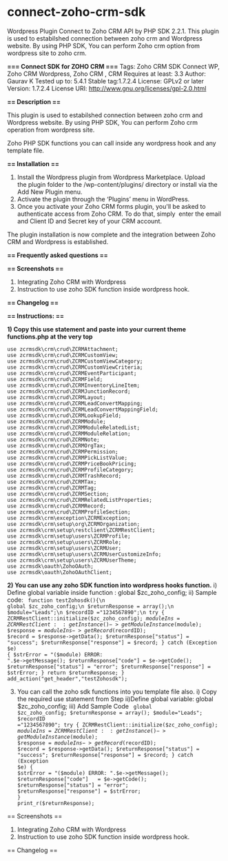 # connect-zoho-crm-sdk
Wordpress Plugin Connect to Zoho CRM API by PHP SDK 2.2.1. This plugin is used to estabilshed connection between zoho crm and Wordpress website. By using PHP SDK, You can perform Zoho crm option from wordpress site to zoho crm.


**=== Connect SDK for ZOHO CRM ===**
Tags: Zoho CRM SDK Connect WP, Zoho CRM Wordpress, Zoho CRM , CRM
Requires at least: 3.3
Author: Gaurav K
Tested up to: 5.4.1
Stable tag:1.7.2.4
License: GPLv2 or later
Version: 1.7.2.4
License URI: http://www.gnu.org/licenses/gpl-2.0.html



**== Description ==**

This plugin is used to estabilshed connection between zoho crm and Wordpress website.
By using PHP SDK, You can perform Zoho crm operation from wordpress site.

Zoho PHP SDK functions you can call inside any wordpress hook and any template file.

**== Installation ==**

1. Install the Wordpress plugin from Wordpress Marketplace. Upload the plugin folder to the /wp-content/plugins/ directory or install via the Add New Plugin menu.
2. Activate the plugin through the ‘Plugins’ menu in WordPress.
3. Once you activate your Zoho CRM forms plugin, you'll be asked to authenticate access from Zoho CRM. To do that, simply  enter the email and Client ID and Secret key of your CRM account.

The plugin installation is now complete and the integration between Zoho CRM and Wordpress is established.



**== Frequently asked questions ==**



**== Screenshots ==**

1. Integrating Zoho CRM with Wordpress
2. Instruction to use zoho SDK function inside wordpress hook.

**== Changelog ==**

**== Instructions: ==**

**1) Copy this use statement and paste into your current theme functions.php at the very top**

	use zcrmsdk\crm\crud\ZCRMAttachment;
	use zcrmsdk\crm\crud\ZCRMCustomView;
	use zcrmsdk\crm\crud\ZCRMCustomViewCategory;
	use zcrmsdk\crm\crud\ZCRMCustomViewCriteria;
	use zcrmsdk\crm\crud\ZCRMEventParticipant;
	use zcrmsdk\crm\crud\ZCRMField;
	use zcrmsdk\crm\crud\ZCRMInventoryLineItem;
	use zcrmsdk\crm\crud\ZCRMJunctionRecord;
	use zcrmsdk\crm\crud\ZCRMLayout;
	use zcrmsdk\crm\crud\ZCRMLeadConvertMapping;
	use zcrmsdk\crm\crud\ZCRMLeadConvertMappingField;
	use zcrmsdk\crm\crud\ZCRMLookupField;
	use zcrmsdk\crm\crud\ZCRMModule;
	use zcrmsdk\crm\crud\ZCRMModuleRelatedList;
	use zcrmsdk\crm\crud\ZCRMModuleRelation;
	use zcrmsdk\crm\crud\ZCRMNote;
	use zcrmsdk\crm\crud\ZCRMOrgTax;
	use zcrmsdk\crm\crud\ZCRMPermission;
	use zcrmsdk\crm\crud\ZCRMPickListValue;
	use zcrmsdk\crm\crud\ZCRMPriceBookPricing;
	use zcrmsdk\crm\crud\ZCRMProfileCategory;
	use zcrmsdk\crm\crud\ZCRMTrashRecord;
	use zcrmsdk\crm\crud\ZCRMTax;
	use zcrmsdk\crm\crud\ZCRMTag;
	use zcrmsdk\crm\crud\ZCRMSection;
	use zcrmsdk\crm\crud\ZCRMRelatedListProperties;
	use zcrmsdk\crm\crud\ZCRMRecord;
	use zcrmsdk\crm\crud\ZCRMProfileSection;
	use zcrmsdk\crm\exception\ZCRMException;
	use zcrmsdk\crm\setup\org\ZCRMOrganization;
	use zcrmsdk\crm\setup\restclient\ZCRMRestClient;
	use zcrmsdk\crm\setup\users\ZCRMProfile;
	use zcrmsdk\crm\setup\users\ZCRMRole;
	use zcrmsdk\crm\setup\users\ZCRMUser;
	use zcrmsdk\crm\setup\users\ZCRMUserCustomizeInfo;
	use zcrmsdk\crm\setup\users\ZCRMUserTheme;
	use zcrmsdk\oauth\ZohoOAuth;
	use zcrmsdk\oauth\ZohoOAuthClient;

**2) You can use any zoho SDK function into wordpress hooks function.**
	i) Define global variable inside function : global $zc_zoho_config;
	ii) Sample code:
	<code>
	function testZohosdk(){\n
	  global $zc_zoho_config;\n
	  $returnResponse = array();\n
	  $module="Leads";\n
	  $recordID ="1234567890";\n
	  try {
	    ZCRMRestClient::initialize($zc_zoho_config);
	    $moduleIns = ZCRMRestClient::getInstance()->getModuleInstance($module);
	    $response  = $moduleIns->getRecord($recordID);
	    $record    = $response->getData();
	    $returnResponse["status"] = "success";
	    $returnResponse["response"] = $record;
	  } catch (Exception $e) {
	    $strError = "($module) ERROR: ".$e->getMessage();
	    $returnResponse["code"]   = $e->getCode();
	    $returnResponse["status"] = "error";
	    $returnResponse["response"] = $strError;
	  }
	  return $returnResponse; 
	}
	add_action("get_header","testZohosdk");
	</code>
         
3) You can call the zoho sdk functions into you template file also.
	i) Copy the required use statement from Step 
	ii)Define global variable: global $zc_zoho_config;
	iii) Add Sample Code
	<code>
	global $zc_zoho_config;
		$returnResponse = array();
		$module="Leads";
		$recordID ="1234567890";
		try {
		ZCRMRestClient::initialize($zc_zoho_config);
		$moduleIns = ZCRMRestClient::getInstance()->getModuleInstance($module);
		$response  = $moduleIns->getRecord($recordID);
		$record    = $response->getData();
		$returnResponse["status"] = "success";
		$returnResponse["response"] = $record;
		} catch (Exception $e) {
		$strError = "($module) ERROR: ".$e->getMessage();
		$returnResponse["code"]   = $e->getCode();
		$returnResponse["status"] = "error";
		$returnResponse["response"] = $strError;
	}
	print_r($returnResponse); 
	</code>



== Screenshots ==

1. Integrating Zoho CRM with Wordpress
2. Instruction to use zoho SDK function inside wordpress hook.

== Changelog ==
